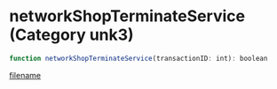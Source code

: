 # networkShopTerminateService (Category unk3)

```js
function networkShopTerminateService(transactionID: int): boolean
```

[filename](networkShopTerminateService_m.md ':include')